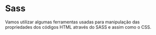 # Sass
Vamos utilizar algumas ferramentas usadas para manipulação das propriedades dos códigos HTML através do SASS e assim como o CSS.
